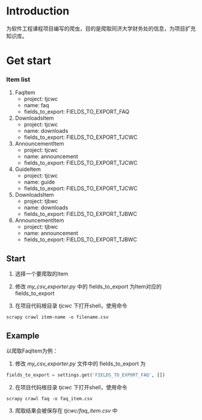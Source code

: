 # Introduction

为软件工程课程项目编写的爬虫，目的是爬取同济大学财务处的信息，为项目扩充知识库。

# Get start

### Item list

1. FaqItem
   - project: tjcwc
   - name: faq
   - fields_to_export: FIELDS_TO_EXPORT_FAQ
2. DownloadsItem
   - project: tjcwc
   - name: downloads
   - fields_to_export: FIELDS_TO_EXPORT_TJCWC
3. AnnouncementItem
   - project: tjcwc
   - name: announcement
   - fields_to_export: FIELDS_TO_EXPORT_TJCWC
4. GuideItem
   - project: tjcwc
   - name: guide
   - fields_to_export: FIELDS_TO_EXPORT_TJCWC
5. DownloadsItem
   - project: tjbwc
   - name: downloads
   - fields_to_export: FIELDS_TO_EXPORT_TJBWC
6. AnnouncementItem
   - project: tjbwc
   - name: announcement
   - fields_to_export: FIELDS_TO_EXPORT_TJBWC

## Start

1. 选择一个要爬取的Item

2. 修改 *my_csv_exporter.py* 中的 fields_to_export 为Item对应的 fields_to_export

3. 在项目代码根目录 *tjcwc* 下打开shell，使用命令

```shell
scrapy crawl item-name -o filename.csv
```

## Example

以爬取FaqItem为例：

1. 修改 *my_csv_exporter.py* 文件中的 fields_to_export 为

```python
fields_to_export = settings.get('FIELDS_TO_EXPORT_FAQ', [])
```

2. 在项目代码根目录 *tjcwc* 下打开shell，使用命令

```shell
scrapy crawl faq -o faq_item.csv
```

3. 爬取结果会被保存在 *tjcwc/faq_item.csv* 中



